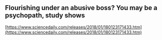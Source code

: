 ## Flourishing under an abusive boss? You may be a psychopath, study shows
  
  [https://www.sciencedaily.com/releases/2018/01/180123171433.htm](https://www.sciencedaily.com/releases/2018/01/180123171433.htm)